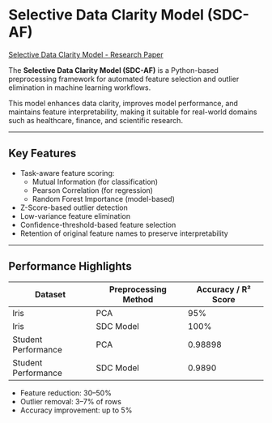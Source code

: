 # Selective Data Clarity Model (SDC-AF)

[Selective Data Clarity Model - Research Paper](Research_Paper/SelectiveDataClarityMode/Selective_Data_Clarity_Model_Research_Paper_updated.pdf)







The **Selective Data Clarity Model (SDC-AF)** is a Python-based preprocessing framework for automated feature selection and outlier elimination in machine learning workflows.

This model enhances data clarity, improves model performance, and maintains feature interpretability, making it suitable for real-world domains such as healthcare, finance, and scientific research.

---

## Key Features

- Task-aware feature scoring:
  - Mutual Information (for classification)
  - Pearson Correlation (for regression)
  - Random Forest Importance (model-based)
- Z-Score-based outlier detection
- Low-variance feature elimination
- Confidence-threshold-based feature selection
- Retention of original feature names to preserve interpretability

---

## Performance Highlights

| Dataset             | Preprocessing Method | Accuracy / R² Score |
|---------------------|----------------------|--------------------|
| Iris                | PCA                  | 95%                |
| Iris                | SDC Model            | 100%               |
| Student Performance | PCA                  | 0.98898            |
| Student Performance | SDC Model            | 0.9890             |



- Feature reduction: 30–50%
- Outlier removal: 3–7% of rows
- Accuracy improvement: up to 5%






